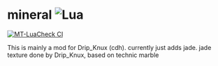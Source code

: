 # mineral ![Lua](https://img.shields.io/badge/lua-%232C2D72.svg?style=for-the-badge&logo=lua&logoColor=white)

[![MT-LuaCheck CI](https://github.com/VE-Creative-Server/mineral/actions/workflows/luacheck.yml/badge.svg)](https://github.com/VE-Creative-Server/mineral/actions/workflows/luacheck.yml)

This is mainly a mod for Drip_Knux (cdh).  currently just adds jade.
jade texture done by Drip_Knux, based on technic marble